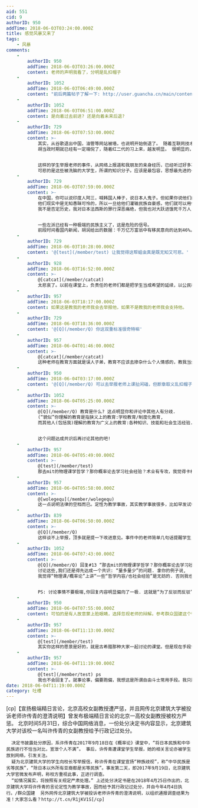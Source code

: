 ```yaml
---
aid: 551
cid: 9
authorID: 950
addTime: 2018-06-03T03:24:00.000Z
title: 感觉风暴又来了
tags:
    - 风暴
comments:
    -
        authorID: 950
        addTime: 2018-06-03T03:26:00.000Z
        content: 老师的声明我看了，分明是乱扣帽子
    -
        authorID: 1052
        addTime: 2018-06-03T06:49:00.000Z
        content: "前后两篇帖子了解一下: http://user.guancha.cn/main/content?id=19033 http://user.guancha.cn/main/content?id=19275&comments-container\n\n\b看完我是觉得现在大环境真是越来越让我看不懂/害怕了....\n\n    Winter is comming"
    -
        authorID: 1052
        addTime: 2018-06-03T06:51:00.000Z
        content: 是向着过去前进? 还是向着未来后退?
    -
        authorID: 729
        addTime: 2018-06-03T07:53:00.000Z
        content: >-
            其实，从谷歌退出中国，油管等网站被墙，也说明开始倒退了。 随着互联网技术越来越成熟，手段越来越高明，对言论的监控和打压也愈来愈严重。
            胡当政时期就已经有一定端倪了，随着红二代的习上来，越发明显。 很明显的，新的文革已经慢慢到来了。尤其经济上不利，更要加强巩固权力。


            这样的学生举报老师的事件，从网络上报道和我朋友的亲身经历，已经听过好多次了。
            可悲的是这些被洗脑的大学生，所谓的知识分子。应该是最包容，思想最先进的一群人，却如同麻木的蛆虫一样。
    -
        authorID: 729
        addTime: 2018-06-03T07:59:00.000Z
        content: >-
            在中国，你可以说印度人阿三，喊韩国人棒子，说日本人鬼子。但如果你说他们的优点，你就是崇洋媚外，你就是精日，美分，日杂。
            他们现实中是无知愚昧可怜的，所以一旦给他们灌输民族自豪感，他们就可以用借此弥补内心的自卑。
            我不是否定历史，我对日本法西斯的罪行深恶痛绝，但我也对大跃进饿死千万人，文革深恶痛绝。


            一些左派已经有一种极端的民族主义了，这是危险的信号。
            前段时间看国内新闻，胡润给出的数据：千万亿万富翁中有移民意向的达到46%。这些可以说是精英中的精英了，为什么放着大好前（钱）途不要，选择去移民呢？是不爱国么？我想不是的，他们只是用脚投票来表达着自己对这个国家的失望。
    -
        authorID: 729
        addTime: 2018-06-03T10:28:00.000Z
        content: '@[test](/member/test) 让我觉得这帮蛆虫真是既无知又可悲。'
    -
        authorID: 928
        addTime: 2018-06-03T16:52:00.000Z
        content: >-
            @[catcat](/member/catcat)
            太悲哀了。以前在课堂上，负责任的老师们都是把学生当成希望的延续，以公民教育为己任，通过揭露事实真相来竭力培养学生的正义感和公民意识。好害怕老师们从此失去对学生的信任，不再敢那样讲真话了。如果这样，那么大学教育就变成了中学教育的延续而已，特么的上大学还有什么意义！
    -
        authorID: 957
        addTime: 2018-06-03T18:17:00.000Z
        content: 如果这是教我的老师我会去举报他，如果不是教我的老师我会支持他。
    -
        authorID: 729
        addTime: 2018-06-03T18:36:00.000Z
        content: '@[Q](/member/Q) 你这双重标准很奇特嘛'
    -
        authorID: 957
        addTime: 2018-06-04T01:46:00.000Z
        content: >-
            @[catcat](/member/catcat)
            这种老师在教育方面就是误人子弟，教育不应该去掺杂什么个人情感的，教我当然会举报，曾经就被这样的老师搞惨了不想来第二次了。如果是别人老师，我会维护言论自由然后去支持他的。在这里的大家不都是这样么，假如这样的老师发生在你们身上，谁都是想换个老师，假如不是自己的老师，那么……
    -
        authorID: 950
        addTime: 2018-06-04T03:17:00.000Z
        content: '@[Q](/member/Q) 可以去举报老师上课扯闲磕，但断章取义乱扣帽子就不该了'
    -
        authorID: 1052
        addTime: 2018-06-04T05:25:00.000Z
        content: >-
            @[Q](/member/Q) 教育是什么? 这点明显你和评论中其他人有分歧.
            (“貌似”你理解的教育是指狭义上的教育:学校教育/制度化教育,
            而其他人(包括我)理解的教育为广义上的教育:各种知识、技能和社会生活经验...)


            这个问题达成共识后再讨论其他的吧!
    -
        authorID: 957
        addTime: 2018-06-04T05:49:00.000Z
        content: >-
            @[test](/member/test)
            那去mit的物理课学哲学？那你概率论去学习社会经验？术业有专攻，我觉得卡梅隆计算机专业老师不会你大谈中国文化吧。麻烦看清楚这是理工科，又不是社科文学。
    -
        authorID: 957
        addTime: 2018-06-04T05:58:00.000Z
        content: >-
            @[wolegequ](/member/wolegequ)
            这一点说明法律的空档而已。定性为教学事故，其实教学事故很多，比如早发试卷，没有批改作业，都算，影响只是这两年的评优和升职。别人不是调查一两天，是调查8个月的结果，应该是特色社会下一种平衡的产物。单从结果他并没有受到太多管制，他甚至还可以教书，难道人就不能为自己所处的话负一点责任？
    -
        authorID: 839
        addTime: 2018-06-04T06:50:00.000Z
        content: >-
            @[Q](/member/Q)
            这样谈不上举报，顶多就是提一下改进意见。事件中的老师简单几句话提醒学生，也上升不到因个人情感、大谈文化而教学违规的程度。你自己的老师情况不一样吧。
    -
        authorID: 1052
        addTime: 2018-06-04T07:43:00.000Z
        content: >-
            @[Q](/member/Q) 回复#13 “那去mit的物理课学哲学？那你概率论去学习社会经验”.
            讨论这些,我们还是得先达成一个共识: “量多量少”的问题. 拿你的例子说,
            我觉得“物理课/概率论”上讲“一些“哲学内容/也社会经验”是无妨的. 否则我也反对.


            PS: 讨论事情不要极端,你回复内容明显偏向了一极. 这就是“为了反驳而反驳”而不是“讨论”了.
    -
        authorID: 950
        addTime: 2018-06-04T07:55:00.000Z
        content: 可怕的是有人故意蒙上脸眼睛，选择忽视老师的辩解。参考群众国建这个微博
    -
        authorID: 957
        addTime: 2018-06-04T11:13:00.000Z
        content: >-
            @[test](/member/test)
            其实你这样的愿景是好的，就是古希腊那种大家一起讨论的课堂。但是现在手段多样化，课堂只有45分钟，下课建群或者开个讨论会，课后大把机会不利用，你在课堂上浪费宝贵的时间。听课就为了老师的讲专业知识的。古希腊为什么消亡现在却不重新建立那种课堂，很好的说明了那种教育是一种落后的了。最后，那些对日本文化特别感兴趣又特别想分享的老师，或者美国文化，亦或中国文化，在理工科课堂上讲的老师，希望你能遇到，然后三分之一的时间浪费在上面你就会喜欢了。
    -
        authorID: 957
        addTime: 2018-06-04T11:19:00.000Z
        content: >-
            @[test](/member/test) ps
            我也不会回复了。就事论事，偏要跑偏，我想这是所谓自由斗士常用手段。我只服讲道理说事实的人，你在回复别人还要管别人该怎么做？我或许相信你是对的我是错的，但是我不会教你怎么做人。
date: 2018-06-04T11:19:00.000Z
category: 吐槽
---
```


\[cp\]【宣扬极端精日言论，北京高校女副教授遭严惩，并且网传北京建筑大学被投诉老师许传青的澄清说明】曾发布极端精日言论的北京一高校女副教授被校方严惩。 北京时间5月31日，综合中国网络消息，一份处分决定书内容显示，北京建筑大学对该校一名叫许传青的女副教授给予行政记过处分。

      决定书披露处分原因，系许传青在2017年9月18日在《概率论》课堂中，“将日本民族和中华民族进行不恰当对比，宣泄个人不满”。 事后，许传青遭课堂学生举报，她的相关言论亦被学生放到网络，引发关注。
      疑为北京建筑大学的学生向校长写举报信，称许传青在课堂宣扬“种族歧视”，称“中华民族是劣等民族”，“除日本以外所有亚裔都是劣等民族”。事发第二天，即2017年9月19日，北京建筑大学官微发布声明，称校方重视此事，正进行调查。
      “如情况属实，将按照有关规定严肃处理。” 上述处分决定书是在2018年4月25日作出的，北京建筑大学将许传青的言论定性为教学事故，因而给予其行政记过处分，并自今年4月4日执行。/群众国建  另外网传北京建筑大学被投诉老师许传青的澄清说明，以组织通报调查结果为准！大家怎么看？http://t.cn/R1jKV1S[/cp]
